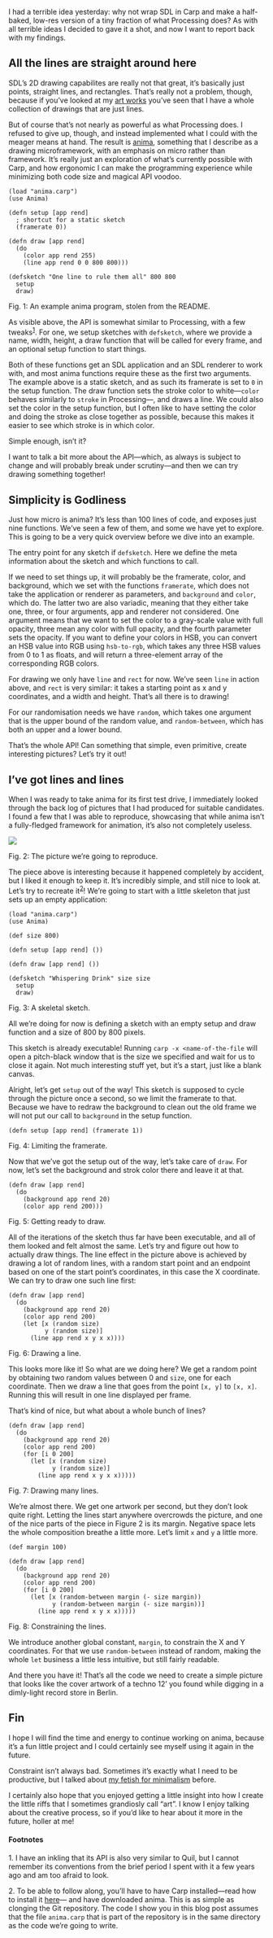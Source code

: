 I had a terrible idea yesterday: why not wrap SDL in Carp and make a
half-baked, low-res version of a tiny fraction of what Processing does? As with
all terrible ideas I decided to gave it a shot, and now I want to report back
with my findings.

## All the lines are straight around here

SDL’s 2D drawing capabilites are really not that great, it’s basically just
points, straight lines, and rectangles. That’s really not a problem, though,
because if you’ve looked at my [art works](https://veitheller.de/art) you’ve
seen that I have a whole collection of drawings that are just lines.

But of course that’s not nearly as powerful as what Processing does. I refused
to give up, though, and instead implemented what I could with the meager means
at hand. The result is [anima](https://github.com/hellerve/anima), something
that I describe as a drawing microframework, with an emphasis on micro rather
than framework. It’s really just an exploration of what’s currently possible
with Carp, and how ergonomic I can make the programming experience while
minimizing both code size and magical API voodoo.

```
(load "anima.carp")
(use Anima)

(defn setup [app rend]
  ; shortcut for a static sketch
  (framerate 0))

(defn draw [app rend]
  (do
    (color app rend 255)
    (line app rend 0 0 800 800)))

(defsketch "One line to rule them all" 800 800
  setup
  draw)
```
<div class="figure-label">
  Fig. 1: An example anima program, stolen from the README.
</div>

As visible above, the API is somewhat similar to Processing, with a few
tweaks<sup><a href="#1">1</a></sup>. For one, we setup sketches with
`defsketch`, where we provide a name, width, height, a draw function that will
be called for every frame, and an optional setup function to start things.

Both of these functions get an SDL application and an SDL renderer to work
with, and most anima functions require these as the first two arguments.
The example above is a static sketch, and as such its framerate is set to `0`
in the setup function. The draw function sets the stroke color to white—`color`
behaves similarly to `stroke` in Processing—, and draws a line. We could also
set the color in the setup function, but I often like to have setting the color
and doing the stroke as close together as possible, because this makes it
easier to see which stroke is in which color.

Simple enough, isn’t it?

I want to talk a bit more about the API—which, as always is subject to change
and will probably break under scrutiny—and then we can try drawing something
together!

## Simplicity is Godliness

Just how micro is anima? It’s less than 100 lines of code, and exposes just
nine functions. We’ve seen a few of them, and some we have yet to explore. This
is going to be a very quick overview before we dive into an example.

The entry point for any sketch if `defsketch`. Here we define the meta
information about the sketch and which functions to call.

If we need to set things up, it will probably be the framerate, color, and
background, which we set with the functions `framerate`, which does not take
the application or renderer as parameters, and `background` and `color`, which
do. The latter two are also variadic, meaning that they either take one, three,
or four arguments, app and renderer not considered. One argument means that we
want to set the color to a gray-scale value with full opacity, three mean any
color with full opacity, and the fourth parameter sets the opacity. If you want
to define your colors in HSB, you can convert an HSB value into RGB using
`hsb-to-rgb`, which takes any three HSB values from 0 to 1 as floats, and will
return a three-element array of the corresponding RGB colors.

For drawing we only have `line` and `rect` for now. We’ve seen `line` in action
above, and `rect` is very similar: it takes a starting point as x and y
coordinates, and a width and height. That’s all there is to drawing!

For our randomisation needs we have `random`, which takes one argument that
is the upper bound of the random value, and `random-between`, which has both
an upper and a lower bound.

That’s the whole API! Can something that simple, even primitive, create
interesting pictures? Let’s try it out!

## I’ve got lines and lines

When I was ready to take anima for its first test drive, I immediately looked
through the back log of pictures that I had produced for suitable candidates.
I found a few that I was able to reproduce, showcasing that while anima isn’t
a fully-fledged framework for animation, it’s also not completely useless.

![](https://veitheller.de/static/ferris.png)
<div class="figure-label">Fig. 2: The picture we’re going to reproduce.</div>

The piece above is interesting because it happened completely by accident, but
I liked it enough to keep it. It’s incredibly simple, and still nice to look
at. Let’s try to recreate it<sup><a href="#2">2</a></sup>! We’re going to start
with a little skeleton that just sets up an empty application:

```
(load "anima.carp")
(use Anima)

(def size 800)

(defn setup [app rend] ())

(defn draw [app rend] ())

(defsketch "Whispering Drink" size size
  setup
  draw)
```
<div class="figure-label">Fig. 3: A skeletal sketch.</div>

All we’re doing for now is defining a sketch with an empty setup and draw
function and a size of 800 by 800 pixels.

This sketch is already executable! Running `carp -x <name-of-the-file` will
open a pitch-black window that is the size we specified and wait for us to
close it again. Not much interesting stuff yet, but it’s a start, just like
a blank canvas.

Alright, let’s get `setup` out of the way! This sketch is supposed to cycle
through the picture once a second, so we limit the framerate to that. Because
we have to redraw the background to clean out the old frame we will not put
our call to `background` in the setup function.

```
(defn setup [app rend] (framerate 1))
```
<div class="figure-label">Fig. 4: Limiting the framerate.</div>

Now that we’ve got the setup out of the way, let’s take care of `draw`. For
now, let’s set the background and strok color there and leave it at that.

```
(defn draw [app rend]
  (do
    (background app rend 20)
    (color app rend 200)))
```
<div class="figure-label">Fig. 5: Getting ready to draw.</div>

All of the iterations of the sketch thus far have been executable, and all of
them looked and felt almost the same. Let’s try and figure out how to actually
draw things. The line effect in the picture above is achieved by drawing a lot
of random lines, with a random start point and an endpoint based on one of the
start point’s coordinates, in this case the X coordinate. We can try to draw
one such line first:

```
(defn draw [app rend]
  (do
    (background app rend 20)
    (color app rend 200)
    (let [x (random size)
          y (random size)]
      (line app rend x y x x))))
```
<div class="figure-label">Fig. 6: Drawing a line.</div>

This looks more like it! So what are we doing here? We get a random point by
obtaining two random values between 0 and `size`, one for each coordinate. Then
we draw a line that goes from the point `[x, y]` to `[x, x]`. Running this
will result in one line displayed per frame.

That’s kind of nice, but what about a whole bunch of lines?

```
(defn draw [app rend]
  (do
    (background app rend 20)
    (color app rend 200)
    (for [i 0 200]
      (let [x (random size)
            y (random size)]
        (line app rend x y x x)))))
```
<div class="figure-label">Fig. 7: Drawing many lines.</div>

We’re almost there. We get one artwork per second, but they don’t look quite
right. Letting the lines start anywhere overcrowds the picture, and one of the
nice parts of the piece in Figure 2 is its margin. Negative space lets the
whole composition breathe a little more. Let’s limit `x` and `y` a little
more.

```
(def margin 100)

(defn draw [app rend]
  (do
    (background app rend 20)
    (color app rend 200)
    (for [i 0 200]
      (let [x (random-between margin (- size margin))
            y (random-between margin (- size margin))]
        (line app rend x y x x)))))
```
<div class="figure-label">Fig. 8: Constraining the lines.</div>

We introduce another global constant, `margin`, to constrain the X and Y
coordinates. For that we use `random-between` instead of random, making the
whole `let` business a little less intuitive, but still fairly readable.

And there you have it! That’s all the code we need to create a simple picture
that looks like the cover artwork of a techno 12’ you found while digging in a
dimly-light record store in Berlin.

## Fin

I hope I will find the time and energy to continue working on anima, because
it’s a fun little project and I could certainly see myself using it again in
the future.

Constraint isn’t always bad. Sometimes it’s exactly what I need to be
productive, but I talked about [my fetish for minimalism](http://blog.veitheller.de/Going_Static.html)
before.

I certainly also hope that you enjoyed getting a little insight into how I
create the little riffs that I sometimes grandiosly call “art”. I know I enjoy
talking about the creative process, so if you’d like to hear about it more in
the future, holler at me!

#### Footnotes

<span id="1">1.</span> I have an inkling that its API is also very similar to
Quil, but I cannot remember its conventions from the brief period I spent with
it a few years ago and am too afraid to look.

<span id="2">2.</span> To be able to follow along, you’ll have to have Carp
installed—read how to install it [here](https://github.com/carp-lang/Carp/blob/master/docs/Install.md)—
and have downloaded anima. This is as simple as clonging the Git repository.
The code I show you in this blog post assumes that the file `anima.carp` that
is part of the repository is in the same directory as the code we’re going to
write.
